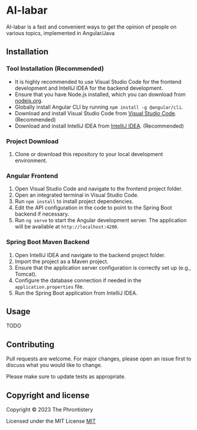 # AI-labar
AI-labar is a fast and convenient ways to get the opinion of people on various topics, implemented in Angular/Java

## Installation

### Tool Installation (Recommended)

- It is highly recommended to use Visual Studio Code for the frontend development and IntelliJ IDEA for the backend development.
- Ensure that you have Node.js installed, which you can download from [nodejs.org](https://nodejs.org/).
- Globally install Angular CLI by running `npm install -g @angular/cli`.
- Download and install Visual Studio Code from [Visual Studio Code](https://code.visualstudio.com/). (Recommended)
- Download and install IntelliJ IDEA from [IntelliJ IDEA](https://www.jetbrains.com/idea/download/). (Recommended)

### Project Download

1. Clone or download this repository to your local development environment.

### Angular Frontend

1. Open Visual Studio Code and navigate to the frontend project folder.
2. Open an integrated terminal in Visual Studio Code.
3. Run `npm install` to install project dependencies.
4. Edit the API configuration in the code to point to the Spring Boot backend if necessary.
5. Run `ng serve` to start the Angular development server. The application will be available at `http://localhost:4200`.

### Spring Boot Maven Backend

1. Open IntelliJ IDEA and navigate to the backend project folder.
2. Import the project as a Maven project.
3. Ensure that the application server configuration is correctly set up (e.g., Tomcat).
4. Configure the database connection if needed in the `application.properties` file.
5. Run the Spring Boot application from IntelliJ IDEA.

## Usage
TODO

## Contributing

Pull requests are welcome. For major changes, please open an issue first
to discuss what you would like to change.

Please make sure to update tests as appropriate.

## Copyright and license

Copyright © 2023 The Phrontistery

Licensed under the MIT License 
[MIT](https://choosealicense.com/licenses/mit/)
